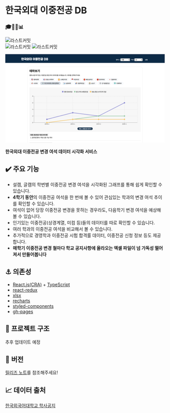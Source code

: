 # 한국외대 이중전공 DB

### 🎓✌🏻📊

![라스트커밋](https://img.shields.io/badge/MadeFor-HUFS%20Students-%23002a48?style=for-the-badge&logo=TypeScript)  
![라스트커밋](https://img.shields.io/github/last-commit/MaxKim-J/HUFS-Second-Major-Visualize?style=flat-square) ![라스트커밋](https://img.shields.io/github/v/release/MaxKim-J/HUFS-Second-Major-Visualize?style=flat-square)

![dd](./appImage.png)

**한국외대 이중전공 변경 여석 데이터 시각화 서비스**

## ✔️ 주요 기능

- 설캠, 글캠의 학번별 이중전공 변경 여석을 시각화된 그래프를 통해 쉽게 확인할 수 있습니다.
- **4학기 동안**의 이중전공 여석을 한 번에 볼 수 있어 관심있는 학과의 변경 여석 추이를 확인할 수 있습니다.
- 여석이 없어 당장 이중전공 변경을 못하는 경우라도, 다음학기 변경 여석을 예상해볼 수 있습니다.
- 인기있는 이중전공(상경계열, 미컴 등)들의 데이터를 따로 확인할 수 있습니다.
- 여러 학과의 이중전공 여석을 비교해서 볼 수 있습니다.
- 추가적으로 경영학과 이중전공 시험 합격률 데이터, 이중전공 신청 정보 등도 제공합니다.
- **매학기 이중전공 변경 철마다 학교 공지사항에 올라오는 엑셀 파일이 넘 가독성 떨어져서 만들어봅니다**

## ⚓️ 의존성

- [React.js(CRA)](https://github.com/facebook/react) + [TypeScript](https://github.com/microsoft/TypeScript)
- [react-redux](https://github.com/reduxjs/react-redux)
- [xlsx](https://github.com/SheetJS/sheetjs)
- [recharts](https://github.com/recharts/recharts)
- [styled-components](https://github.com/styled-components/styled-components)
- [gh-pages](https://github.com/tschaub/gh-pages)

## 🧩 프로젝트 구조

추후 업데이트 예정

## 📌 버전

[릴리즈 노트](https://github.com/MaxKim-J/HUFS-Second-Major-Visualize/releases)를 참조해주세요!

## 📈 데이터 출처

[한국외국어대학교 학사공지](http://hufs.ac.kr/)
